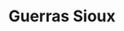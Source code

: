 ﻿---
title: "Guerras Sioux"
permalink: periodes_827.html
layout: periode
dataInici: 1854
dataFi: 1891
sidebar: periodes
pares:
  - 471:
    title: "Época Victoriana"
    dataInici: "(1837)"
    dataFi: "(1901)"

fills:
  - 828:
    title: "Guerra de Nube Roja"
    dataInici: "(1866)"
    dataFi: "(1868)"

jocsPrincipals:
jocsEscenaris:
jocsEpoca:
jocsEpocaEscenaris:
---
